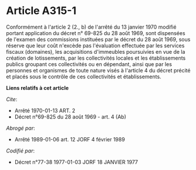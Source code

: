 # Article A315-1

Conformément à l'article 2 (2., b) de l'arrêté du 13 janvier 1970 modifié portant application du décret n° 69-825 du 28 août
1969, sont dispensées de l'examen des commissions instituées par le décret du 28 août 1969, sous réserve que leur coût
n'excède pas l'évaluation effectuée par les services fiscaux (domaines), les acquisitions d'immeubles poursuivies en vue de
la création de lotissements, par les collectivités locales et les établissements publics groupant ces collectivités ou en
dépendant, ainsi que par les personnes et organismes de toute nature visés à l'article 4 du décret précité et placés sous le
contrôle de ces collectivités et établissements.

**Liens relatifs à cet article**

_Cite_:

  - Arrêté  1970-01-13 ART. 2
  - Décret n°69-825 du 28 août 1969 - art. 4 (Ab)

_Abrogé par_:

  - Arrêté 1989-01-06 art. 12 JORF 4 février 1989

_Codifié par_:

  - Décret n°77-38 1977-01-03 JORF 18 JANVIER 1977
